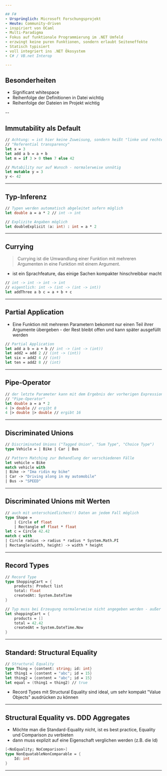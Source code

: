 ```yaml
---

## F#
- Ursprünglich: Microsoft Forschungsprojekt
- Heute: Community-driven
- inspiriert von OCaml
- Multi-Paradigma
- Fokus auf funktionale Programmierung im .NET Umfeld
- erzwingt keine puren Funktionen, sondern erlaubt Seiteneffekte
- Statisch typisiert
- voll integriert ins .NET Ökosystem
- C# / VB.net Interop

---
```


## Besonderheiten
- Significant whitespace
- Reihenfolge der Definitionen in Datei wichtig
- Reihenfolge der Dateien im Projekt wichtig

--
## Immutability als Default
```fsharp
// Achtung: = ist hier keine Zuweisung, sondern heißt "linke und rechte Seite sind wirklich gleich und bleiben es auch immer"
// "Referential transparency"
let x = 3
let add a b = a + b
let m = if 3 > 0 then 7 else 42

// Mutability nur auf Wunsch - normalerweise unnötig
let mutable y = 3
y <- 42
```

---
## Typ-Inferenz
```fsharp
// Typen werden automatisch abgeleitet sofern möglich
let double a = a * 2 // int -> int

// Explizite Angaben möglich
let doubleExplicit (a: int) : int = a * 2
```

---
## Currying
> Currying ist die Umwandlung einer Funktion mit mehreren Argumenten in eine Funktion mit einem Argument.
- ist ein Sprachfeature, das einige Sachen kompakter hinschreibbar macht
```fsharp
// int -> int -> int -> int
// eigentlich: int -> (int -> (int -> int))
let addThree a b c = a + b + c
```

---
## Partial Application
- Eine Funktion mit mehreren Parametern bekommt nur einen Teil ihrer Argumente übergeben - der Rest bleibt offen und kann später ausgefüllt werden
```fsharp
// Partial Application
let add a b = a + b // int -> (int -> (int))
let add2 = add 2 // (int -> (int))
let six = add2 4 // (int)
let ten = add2 8 // (int)
```

---

## Pipe-Operator
```fsharp
// der letzte Parameter kann mit dem Ergebnis der vorherigen Expression ausgefüllt werden
// "Pipe-Operator"
let double a = a * 2
4 |> double // ergibt 8
4 |> double |> double // ergibt 16
```

---
## Discriminated Unions
```fsharp
// Discriminated Unions ("Tagged Union", "Sum Type", "Choice Type")
type Vehicle = | Bike | Car | Bus

// Pattern Matching zur Behandlung der verschiedenen Fälle
let vehicle = Bike
match vehicle with
| Bike -> "Ima ridin my bike"
| Car -> "Driving along in my automobile"
| Bus -> "SPEED"

```

---
## Discriminated Unions mit Werten
```fsharp
// auch mit unterschiedlichen(!) Daten an jedem Fall möglich
type Shape =
    | Circle of float
    | Rectangle of float * float
let c = Circle 42.42
match c with
| Circle radius -> radius * radius * System.Math.PI
| Rectangle(width, height) -> width * height
```
---
## Record Types
```fsharp
// Record Type
type ShoppingCart = {
    products: Product list
    total: float
    createdAt: System.DateTime
}

// Typ muss bei Erzeugung normalerweise nicht angegeben werden - außer wenn er nicht eindeutig ist
let shoppingCart = {
    products = []
    total = 42.42
    createdAt = System.DateTime.Now
}
```

---
## Standard: Structural Equality
```fsharp
// Structural Equality
type Thing = {content: string; id: int}
let thing1 = {content = "abc"; id = 15}
let thing2 = {content = "abc"; id = 15}
let equal = (thing1 = thing2) // true
```

- Record Types mit Structural Equality sind ideal, um sehr kompakt "Value Objects" ausdrücken zu können
---

## Structural Equality vs. DDD Aggregates
- Möchte man die Standard-Equality nicht, ist es best practice, Equality und Comparison zu verbieten
- dann muss explizit auf eine Eigenschaft verglichen werden (z.B. die Id)

```fsharp
[<NoEquality; NoComparison>]
type NonEquatableNonComparable = {
    Id: int
}
```

---

